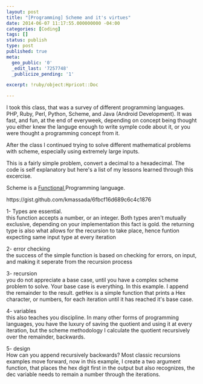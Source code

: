 ```yaml
---
layout: post
title: "[Programming] Scheme and it's virtues"
date: 2014-06-07 11:17:55.000000000 -04:00
categories: [Coding]
tags: []
status: publish
type: post
published: true
meta:
  geo_public: '0'
  _edit_last: '7257748'
  _publicize_pending: '1'

excerpt: !ruby/object:Hpricot::Doc

---
```

<p>I took this class, that was a survey of different programming languages. PHP, Ruby, Perl, Python, Scheme, and Java (Android Development). It was fast, and fun, at the end of everyweek, depending on concept being thought you either knew the languge enough to write symple code about it, or you were thought a programming concept from it.</p>
<p>After the class I continued trying to solve different mathematical problems with scheme, especially using extremely large inputs.</p>
<p>This is a fairly simple problem, convert a decimal to a hexadecimal. The code is self explanatory but here's a list of my lessons learned through this excercise.</p>
<p>Scheme is a <a title="Functions" href="http://htdp.org/2003-09-26/Book/curriculum-Z-H-6.html#node_sec_3.1">Functional </a>Programming language.</p>
<p>https://gist.github.com/kmassada/6fbcf16d689c6c4c1876</p>
<p>1- Types are essential.<br />
this function accepts a number, or an integer. Both types aren't mutually exclusive, depending on your implementation this fact is gold. the returning type is also what allows for the recursion to take place, hence funtion expecting same input type at every iteration</p>
<p>2- error checking<br />
the success of the simple function is based on checking for errors, on input, and making it seperate from the recursion process</p>
<p>3- recursion<br />
you do not appreciate a base case, until you have a complex scheme problem to solve. Your base case is everything. In this example. I append the remainder to the result. getHex is a simple function that prints a Hex character, or numbers, for each iteration until it has reached it's base case.</p>
<p>4- variables<br />
this also teaches you discipline. In many other forms of programming languages, you have the luxury of saving the quotient and using it at every iteration, but the scheme methodology I calculate the quotient recursively over the remainder, backwards.</p>
<p>5- design<br />
How can you append recursively backwards? Most classic recursions examples move forward, now in this example, I create a two argument function, that places the hex digit first in the output but also recognizes, the dec variable needs to remain a number through the iterations.</p>
